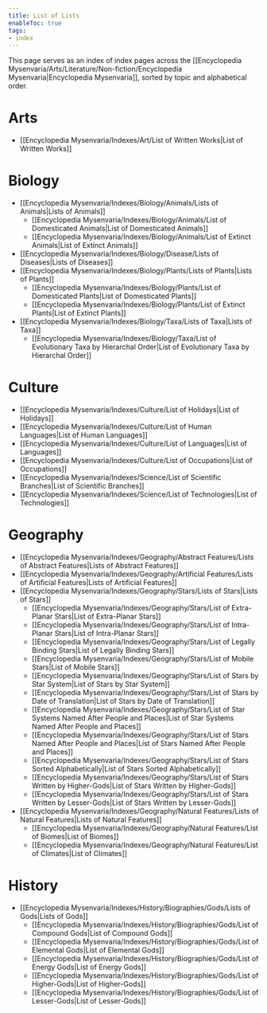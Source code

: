 ```yaml
---
title: List of Lists
enableToc: true
tags:
- index
---
```

This page serves as an index of index pages across the [[Encyclopedia Mysenvaria/Arts/Literature/Non-fiction/Encyclopedia Mysenvaria|Encyclopedia Mysenvaria]], sorted by topic and alphabetical order.
# Arts
- [[Encyclopedia Mysenvaria/Indexes/Art/List of Written Works|List of Written Works]]
# Biology
- [[Encyclopedia Mysenvaria/Indexes/Biology/Animals/Lists of Animals|Lists of Animals]]
	- [[Encyclopedia Mysenvaria/Indexes/Biology/Animals/List of Domesticated Animals|List of Domesticated Animals]]
	- [[Encyclopedia Mysenvaria/Indexes/Biology/Animals/List of Extinct Animals|List of Extinct Animals]]
- [[Encyclopedia Mysenvaria/Indexes/Biology/Disease/Lists of Diseases|Lists of Diseases]]
- [[Encyclopedia Mysenvaria/Indexes/Biology/Plants/Lists of Plants|Lists of Plants]]
	- [[Encyclopedia Mysenvaria/Indexes/Biology/Plants/List of Domesticated Plants|List of Domesticated Plants]]
	- [[Encyclopedia Mysenvaria/Indexes/Biology/Plants/List of Extinct Plants|List of Extinct Plants]]
- [[Encyclopedia Mysenvaria/Indexes/Biology/Taxa/Lists of Taxa|Lists of Taxa]]
	- [[Encyclopedia Mysenvaria/Indexes/Biology/Taxa/List of Evolutionary Taxa by Hierarchal Order|List of Evolutionary Taxa by Hierarchal Order]]
# Culture
- [[Encyclopedia Mysenvaria/Indexes/Culture/List of Holidays|List of Holidays]]
- [[Encyclopedia Mysenvaria/Indexes/Culture/List of Human Languages|List of Human Languages]]
- [[Encyclopedia Mysenvaria/Indexes/Culture/List of Languages|List of Languages]]
- [[Encyclopedia Mysenvaria/Indexes/Culture/List of Occupations|List of Occupations]]
- [[Encyclopedia Mysenvaria/Indexes/Science/List of Scientific Branches|List of Scientific Branches]]
- [[Encyclopedia Mysenvaria/Indexes/Science/List of Technologies|List of Technologies]]
# Geography
- [[Encyclopedia Mysenvaria/Indexes/Geography/Abstract Features/Lists of Abstract Features|Lists of Abstract Features]]
- [[Encyclopedia Mysenvaria/Indexes/Geography/Artificial Features/Lists of Artificial Features|Lists of Artificial Features]]
- [[Encyclopedia Mysenvaria/Indexes/Geography/Stars/Lists of Stars|Lists of Stars]]
	- [[Encyclopedia Mysenvaria/Indexes/Geography/Stars/List of Extra-Planar Stars|List of Extra-Planar Stars]]
	- [[Encyclopedia Mysenvaria/Indexes/Geography/Stars/List of Intra-Planar Stars|List of Intra-Planar Stars]]
	- [[Encyclopedia Mysenvaria/Indexes/Geography/Stars/List of Legally Binding Stars|List of Legally Binding Stars]]
	- [[Encyclopedia Mysenvaria/Indexes/Geography/Stars/List of Mobile Stars|List of Mobile Stars]]
	- [[Encyclopedia Mysenvaria/Indexes/Geography/Stars/List of Stars by Star System|List of Stars by Star System]]
	- [[Encyclopedia Mysenvaria/Indexes/Geography/Stars/List of Stars by Date of Translation|List of Stars by Date of Translation]]
	- [[Encyclopedia Mysenvaria/Indexes/Geography/Stars/List of Star Systems Named After People and Places|List of Star Systems Named After People and Places]]
	- [[Encyclopedia Mysenvaria/Indexes/Geography/Stars/List of Stars Named After People and Places|List of Stars Named After People and Places]]
	- [[Encyclopedia Mysenvaria/Indexes/Geography/Stars/List of Stars Sorted Alphabetically|List of Stars Sorted Alphabetically]]
	- [[Encyclopedia Mysenvaria/Indexes/Geography/Stars/List of Stars Written by Higher-Gods|List of Stars Written by Higher-Gods]]
	- [[Encyclopedia Mysenvaria/Indexes/Geography/Stars/List of Stars Written by Lesser-Gods|List of Stars Written by Lesser-Gods]]
- [[Encyclopedia Mysenvaria/Indexes/Geography/Natural Features/Lists of Natural Features|Lists of Natural Features]]
	- [[Encyclopedia Mysenvaria/Indexes/Geography/Natural Features/List of Biomes|List of Biomes]]
	- [[Encyclopedia Mysenvaria/Indexes/Geography/Natural Features/List of Climates|List of Climates]]
# History
- [[Encyclopedia Mysenvaria/Indexes/History/Biographies/Gods/Lists of Gods|Lists of Gods]]
	- [[Encyclopedia Mysenvaria/Indexes/History/Biographies/Gods/List of Compound Gods|List of Compound Gods]]
	- [[Encyclopedia Mysenvaria/Indexes/History/Biographies/Gods/List of Elemental Gods|List of Elemental Gods]]
	- [[Encyclopedia Mysenvaria/Indexes/History/Biographies/Gods/List of Energy Gods|List of Energy Gods]]
	- [[Encyclopedia Mysenvaria/Indexes/History/Biographies/Gods/List of Higher-Gods|List of Higher-Gods]]
	- [[Encyclopedia Mysenvaria/Indexes/History/Biographies/Gods/List of Lesser-Gods|List of Lesser-Gods]]
